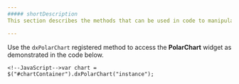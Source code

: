 ```yaml
---
##### shortDescription
This section describes the methods that can be used in code to manipulate the [PolarChart](/api-reference/20%20Data%20Visualization%20Widgets/dxPolarChart '/Documentation/ApiReference/Data_Visualization_Widgets/dxPolarChart/') widget.

---
```

Use the `dxPolarChart` registered method to access the **PolarChart** widget as demonstrated in the code below.

    <!--JavaScript-->var chart = $("#chartContainer").dxPolarChart("instance");